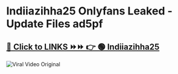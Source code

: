 
 # Indiiazihha25 Onlyfans Leaked - Update Files ad5pf

## <h2><a href="https://clipsfans.com/Indiiazihha25&ref=git">🔗 Click to LINKS ⏩⏩ 👉 🟢 Indiiazihha25 </a></h2>

<a href="https://clipsfans.com/Indiiazihha25&ref=git" rel="nofollow" data-target="animated-image.originalLink"><img src="https://i.ibb.co.com/xMMVF88/686577567.gif" alt="Viral Video Original" style="max-width: 100%; display: inline-block;" data-target="animated-image.originalImage"></a>


